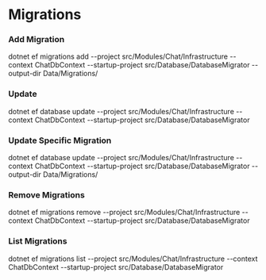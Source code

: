 # Migrations

### Add Migration
dotnet ef migrations add <Migration> --project src/Modules/Chat/Infrastructure --context ChatDbContext --startup-project src/Database/DatabaseMigrator  --output-dir Data/Migrations/

### Update
dotnet ef database update --project src/Modules/Chat/Infrastructure --context ChatDbContext --startup-project src/Database/DatabaseMigrator

### Update Specific Migration
dotnet ef database update <Migration> --project src/Modules/Chat/Infrastructure --context ChatDbContext --startup-project src/Database/DatabaseMigrator  --output-dir Data/Migrations/

### Remove Migrations
dotnet ef migrations remove --project src/Modules/Chat/Infrastructure --context ChatDbContext --startup-project src/Database/DatabaseMigrator

### List Migrations
dotnet ef migrations list --project src/Modules/Chat/Infrastructure --context ChatDbContext --startup-project src/Database/DatabaseMigrator
